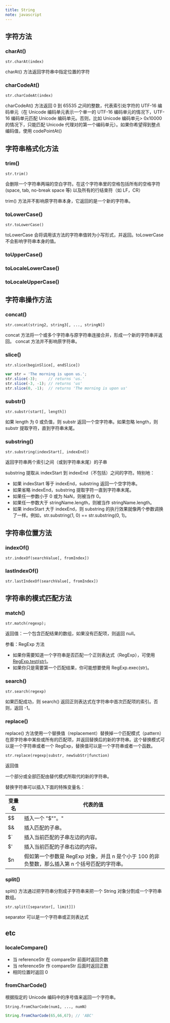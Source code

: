 ```yaml
---
title: String
note: javascript
---
```


## 字符方法

### charAt()

`str.charAt(index)`

charAt() 方法返回字符串中指定位置的字符

### charCodeAt()

`str.charCodeAt(index)`

charCodeAt() 方法返回 0 到 65535 之间的整数，代表索引处字符的 UTF-16 编码单元（在 Unicode 编码单元表示一个单一的 UTF-16 编码单元的情况下，UTF-16 编码单元匹配 Unicode 编码单元。否则，比如 Unicode 编码单元> 0x10000 的情况下，只能匹配 Unicode 代理对的第一个编码单元）。如果你希望得到整点编码值，使用 codePointAt()

## 字符串格式化方法

### trim()

`str.trim()`

会删除一个字符串两端的空白字符。在这个字符串里的空格包括所有的空格字符 (space, tab, no-break space 等) 以及所有的行结束符（如 LF，CR）

trim() 方法并不影响原字符串本身，它返回的是一个新的字符串。

### toLowerCase()

`str.toLowerCase()`

toLowerCase 会将调用该方法的字符串值转为小写形式，并返回。toLowerCase 不会影响字符串本身的值。

### toUpperCase()

### toLocaleLowerCase()

### toLocaleUpperCase()

## 字符串操作方法


### concat()

`str.concat(string2, string3[, ..., stringN])`

concat 方法将一个或多个字符串与原字符串连接合并，形成一个新的字符串并返回。 concat 方法并不影响原字符串。

### slice()

`str.slice(beginSlice[, endSlice])`

```javascript
var str = 'The morning is upon us.';
str.slice(-3);     // returns 'us.'
str.slice(-3, -1); // returns 'us'
str.slice(0, -1);  // returns 'The morning is upon us'
```

### substr()

`str.substr(start[, length])`

如果 length 为 0 或负值，则 substr 返回一个空字符串。如果忽略 length，则 substr 提取字符，直到字符串末尾。

### substring()

`str.substring(indexStart[, indexEnd])`

返回字符串两个索引之间（或到字符串末尾）的子串

substring 提取从 indexStart 到 indexEnd（不包括）之间的字符。特别地：

* 如果 indexStart 等于 indexEnd，substring 返回一个空字符串。
* 如果省略 indexEnd，substring 提取字符一直到字符串末尾。
* 如果任一参数小于 0 或为 NaN，则被当作 0。
* 如果任一参数大于 stringName.length，则被当作 stringName.length。
* 如果 indexStart 大于 indexEnd，则 substring 的执行效果就像两个参数调换了一样。例如，str.substring(1, 0) == str.substring(0, 1)。

## 字符串位置方法

### indexOf()

`str.indexOf(searchValue[, fromIndex])`

### lastIndexOf()

`str.lastIndexOf(searchValue[, fromIndex])`


## 字符串的模式匹配方法

### match()

`str.match(regexp);`

返回值：一个包含匹配结果的数组，如果没有匹配项，则返回 null。

参看：RegExp 方法

* 如果你需要知道一个字符串是否匹配一个正则表达式（RegExp），可使用 [RegExp.test(str)](https://developer.mozilla.org/zh-CN/docs/Web/JavaScript/Reference/Global_Objects/RegExp/test)。
* 如果你只是需要第一个匹配结果，你可能想要使用 RegExp.exec(str)。

### search()

`str.search(regexp)`

如果匹配成功，则 search() 返回正则表达式在字符串中首次匹配项的索引。否则，返回 -1。

### replace()


replace() 方法使用一个替换值（replacement）替换掉一个匹配模式（pattern）在原字符串中某些或所有的匹配项，并返回替换后的新的字符串。这个替换模式可以是一个字符串或者一个 RegExp，替换值可以是一个字符串或者一个函数。

`str.replace(regexp|substr, newSubStr|function)`

返回值

一个部分或全部匹配由替代模式所取代的新的字符串。

替换字符串可以插入下面的特殊变量名：

| 变量名 | 代表的值                                                                                     |
|--------|----------------------------------------------------------------------------------------------|
| $$     | 插入一个 "$""。"                                                                             |
| $&     | 插入匹配的子串。                                                                             |
| $`     | 插入当前匹配的子串左边的内容。                                                               |
| $'     | 插入当前匹配的子串右边的内容。                                                               |
| $n     | 假如第一个参数是 RegExp 对象，并且 n 是个小于 100 的非负整数，那么插入第 n 个括号匹配的字符串。 |

### split()

split() 方法通过把字符串分割成子字符串来把一个 String 对象分割成一个字符串数组。

`str.split([separator[, limit]])`

separator 可以是一个字符串或正则表达式

## etc

### localeCompare()

* 当 referenceStr 在 compareStr 前面时返回负数
* 当 referenceStr 作 compareStr 后面时返回正数
* 相同位置时返回 0

### fromCharCode()

根据指定的 Unicode 编码中的序号值来返回一个字符串。

`String.fromCharCode(num1, ..., numN)`

```javascript
String.fromCharCode(65,66,67); // 'ABC'
```
